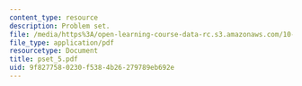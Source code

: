 ```yaml
---
content_type: resource
description: Problem set.
file: /media/https%3A/open-learning-course-data-rc.s3.amazonaws.com/10-492-1-integrated-chemical-engineering-topics-i-process-control-by-design-fall-2004/9f8277580230f5384b26279789eb692e_pset_5.pdf
file_type: application/pdf
resourcetype: Document
title: pset_5.pdf
uid: 9f827758-0230-f538-4b26-279789eb692e
---
```

